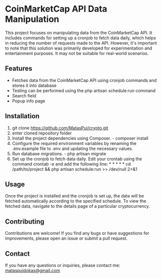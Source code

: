 # CoinMarketCap API Data Manipulation

This project focuses on manipulating data from the CoinMarketCap API. It includes commands for setting up a cronjob to fetch data daily, which helps in reducing the number of requests made to the API. However, it's important to note that this solution was primarily developed for experimentation and entertainment purposes. It may not be suitable for real-world scenarios.

## Features

- Fetches data from the CoinMarketCap API using cronjob commands and stores it into database
- Testing can be performed using the php artisan schedule:run command
- Search field
- Popup info page

## Installation

1. git clone https://github.com/MatasPui/crypto.git
2. enter cloned repository folder
3. Install the project dependencies using Composer. - composer install
4. Configure the required environment variables by renaming the .env.example file to .env and updating the necessary values.
5. Run database migrations. - php artisan migrate
6. Set up the cronjob to fetch data daily. Edit your crontab using the command crontab -e and add the following line: * * * * * cd /path/to/project && php artisan schedule:run >> /dev/null 2>&1

## Usage

Once the project is installed and the cronjob is set up, the data will be fetched automatically according to the specified schedule. To view the fetched data, navigate to the details page of a particular cryptocurrency.

## Contributing

Contributions are welcome! If you find any bugs or have suggestions for improvements, please open an issue or submit a pull request.

## Contact

If you have any questions or inquiries, please contact me: mataspuidokas@gmail.com